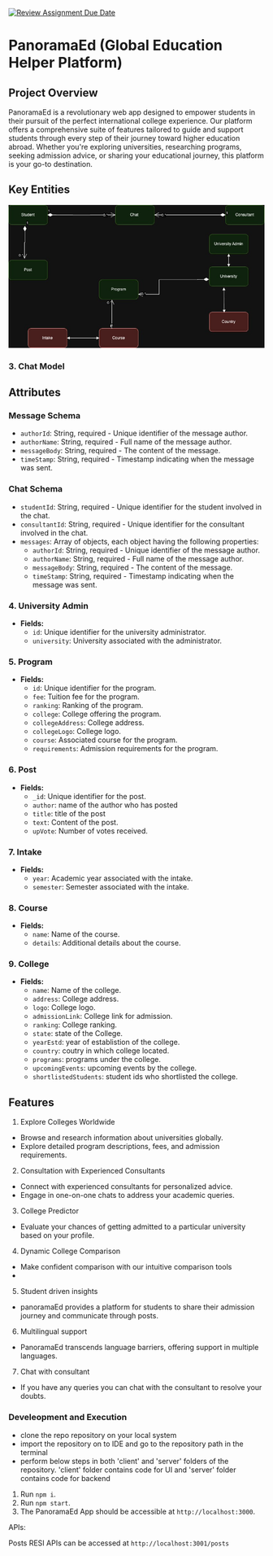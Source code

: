 [![Review Assignment Due Date](https://classroom.github.com/assets/deadline-readme-button-24ddc0f5d75046c5622901739e7c5dd533143b0c8e959d652212380cedb1ea36.svg)](https://classroom.github.com/a/OuSBNpwM)

# PanoramaEd  (Global Education Helper Platform)
 
## Project Overview

PanoramaEd is a revolutionary web app designed to empower students in their pursuit of the perfect international college experience. Our platform offers a comprehensive suite of features tailored to guide and support students through every step of their journey toward higher education abroad. Whether you're exploring universities, researching programs, seeking admission advice, or sharing your educational journey, this platform is your go-to destination.
 
 
## Key Entities
 ![model](image-1.png)


### 3. Chat Model

## Attributes

### Message Schema

- `authorId`: String, required - Unique identifier of the message author.
- `authorName`: String, required - Full name of the message author.
- `messageBody`: String, required - The content of the message.
- `timeStamp`: String, required - Timestamp indicating when the message was sent.

### Chat Schema

- `studentId`: String, required - Unique identifier for the student involved in the chat.
- `consultantId`: String, required - Unique identifier for the consultant involved in the chat.
- `messages`: Array of objects, each object having the following properties:
  - `authorId`: String, required - Unique identifier of the message author.
  - `authorName`: String, required - Full name of the message author.
  - `messageBody`: String, required - The content of the message.
  - `timeStamp`: String, required - Timestamp indicating when the message was sent.

### 4. University Admin

- **Fields:**
  - `id`: Unique identifier for the university administrator.
  - `university`: University associated with the administrator.

### 5. Program

- **Fields:**
  - `id`: Unique identifier for the program.
  - `fee`: Tuition fee for the program.
  - `ranking`: Ranking of the program.
  - `college`: College offering the program.
  - `collegeAddress`: College address.
  - `collegeLogo`: College logo.
  - `course`: Associated course for the program.
  - `requirements`: Admission requirements for the program.

### 6. Post

- **Fields:**
  - `_id`: Unique identifier for the post.
  - `author`: name of the author who has posted
  - `title`: title of the post
  - `text`: Content of the post.
  - `upVote`: Number of votes received.
 

### 7. Intake

- **Fields:**
  - `year`: Academic year associated with the intake.
  - `semester`: Semester associated with the intake.

### 8. Course

- **Fields:**
  - `name`: Name of the course.
  - `details`: Additional details about the course.

### 9. College

- **Fields:**
  - `name`: Name of the college.
  - `address`: College address.
  - `logo`: College logo.
  - `admissionLink`: College link for admission.
  - `ranking`: College ranking.
  - `state`: state of the College.
  - `yearEstd`: year of establistion of the college.
  - `country`: coutry in which college located.
  - `programs`: programs under the college.
  - `upcomingEvents`: upcoming events by the college.
  - `shortlistedStudents`: student ids who shortlisted the college.

## Features
 
1. Explore Colleges Worldwide
- Browse and research information about universities globally.
- Explore detailed program descriptions, fees, and admission requirements.

2. Consultation with Experienced Consultants
- Connect with experienced consultants for personalized advice.
- Engage in one-on-one chats to address your academic queries.
 
3. College Predictor
- Evaluate your chances of getting admitted to a particular university based on your profile.

4. Dynamic College Comparison
- Make confident comparison with our intuitive comparison tools
- 
 
5. Student driven insights
- panoramaEd provides a platform for students to share their admission journey and communicate through posts.
 
6. Multilingual support
- PanoramaEd transcends language barriers, offering support in multiple languages.

7. Chat with consultant
- If you have any queries you can chat with the consultant to resolve your doubts.

### Develeopment and Execution
- clone the repo repository on your local system
- import the repository on to IDE and go to the repository path in the terminal
- perform below steps in both 'client' and 'server' folders of the repository. 'client' folder contains code for UI and 'server' folder contains code for backend
1. Run `npm i`.
2. Run `npm start`.
3. The PanoramaEd App should be accessible at `http://localhost:3000`.

APIs:

Posts RESI APIs can be accessed at  `http://localhost:3001/posts`












 
